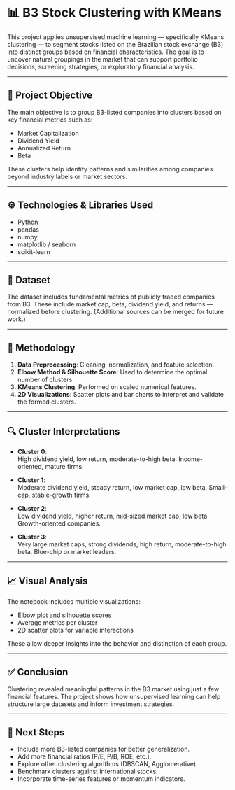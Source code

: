 # 📊 B3 Stock Clustering with KMeans

This project applies unsupervised machine learning — specifically KMeans clustering — to segment stocks listed on the Brazilian stock exchange (B3) into distinct groups based on financial characteristics. The goal is to uncover natural groupings in the market that can support portfolio decisions, screening strategies, or exploratory financial analysis.

---

## 🧠 Project Objective

The main objective is to group B3-listed companies into clusters based on key financial metrics such as:

- Market Capitalization
- Dividend Yield
- Annualized Return
- Beta

These clusters help identify patterns and similarities among companies beyond industry labels or market sectors.

---

## ⚙️ Technologies & Libraries Used

- Python
- pandas
- numpy
- matplotlib / seaborn
- scikit-learn

---

## 📂 Dataset

The dataset includes fundamental metrics of publicly traded companies from B3. These include market cap, beta, dividend yield, and returns — normalized before clustering. (Additional sources can be merged for future work.)

---

## 📌 Methodology

1. **Data Preprocessing**: Cleaning, normalization, and feature selection.
2. **Elbow Method & Silhouette Score**: Used to determine the optimal number of clusters.
3. **KMeans Clustering**: Performed on scaled numerical features.
4. **2D Visualizations**: Scatter plots and bar charts to interpret and validate the formed clusters.

---

## 🔍 Cluster Interpretations

- **Cluster 0**:  
  High dividend yield, low return, moderate-to-high beta. Income-oriented, mature firms.

- **Cluster 1**:  
  Moderate dividend yield, steady return, low market cap, low beta. Small-cap, stable-growth firms.

- **Cluster 2**:  
  Low dividend yield, higher return, mid-sized market cap, low beta. Growth-oriented companies.

- **Cluster 3**:  
  Very large market caps, strong dividends, high return, moderate-to-high beta. Blue-chip or market leaders.

---

## 📈 Visual Analysis

The notebook includes multiple visualizations:
- Elbow plot and silhouette scores
- Average metrics per cluster
- 2D scatter plots for variable interactions

These allow deeper insights into the behavior and distinction of each group.

---

## ✅ Conclusion

Clustering revealed meaningful patterns in the B3 market using just a few financial features. The project shows how unsupervised learning can help structure large datasets and inform investment strategies.

---

## 🚀 Next Steps

- Include more B3-listed companies for better generalization.
- Add more financial ratios (P/E, P/B, ROE, etc.).
- Explore other clustering algorithms (DBSCAN, Agglomerative).
- Benchmark clusters against international stocks.
- Incorporate time-series features or momentum indicators.
